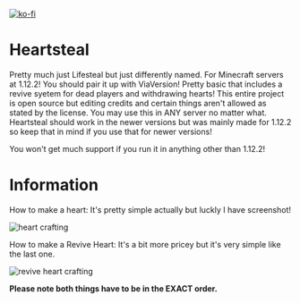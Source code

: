 [![ko-fi](https://ko-fi.com/img/githubbutton_sm.svg)](https://ko-fi.com/A0A61IAEQ5)

# Heartsteal
Pretty much just Lifesteal but just differently named. For Minecraft servers at 1.12.2! You should pair it up with ViaVersion! Pretty basic that includes a revive syetem for dead players and withdrawing hearts!
This entire project is open source but editing credits and certain things aren't allowed as stated by the license. You may use this in ANY server no matter what. 
Heartsteal should work in the newer versions but was mainly made for 1.12.2 so keep that in mind if you use that for newer versions!

You won't get much support if you run it in anything other than 1.12.2!

# Information
How to make a heart:
It's pretty simple actually but luckly I have screenshot!

![heart crafting](https://i.imgur.com/MF6Nk68.png)

How to make a Revive Heart:
It's a bit more pricey but it's very simple like the last one.

![revive heart crafting](https://i.imgur.com/6scqGNe.png)

**Please note both things have to be in the EXACT order.**
